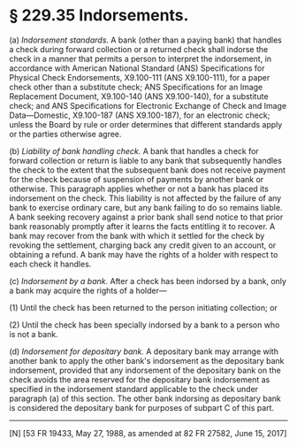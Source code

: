# § 229.35   Indorsements.

(a) *Indorsement standards.* A bank (other than a paying bank) that handles a check during forward collection or a returned check shall indorse the check in a manner that permits a person to interpret the indorsement, in accordance with American National Standard (ANS) Specifications for Physical Check Endorsements, X9.100-111 (ANS X9.100-111), for a paper check other than a substitute check; ANS Specifications for an Image Replacement Document, X9.100-140 (ANS X9.100-140), for a substitute check; and ANS Specifications for Electronic Exchange of Check and Image Data—Domestic, X9.100-187 (ANS X9.100-187), for an electronic check; unless the Board by rule or order determines that different standards apply or the parties otherwise agree.


(b) *Liability of bank handling check.* A bank that handles a check for forward collection or return is liable to any bank that subsequently handles the check to the extent that the subsequent bank does not receive payment for the check because of suspension of payments by another bank or otherwise. This paragraph applies whether or not a bank has placed its indorsement on the check. This liability is not affected by the failure of any bank to exercise ordinary care, but any bank failing to do so remains liable. A bank seeking recovery against a prior bank shall send notice to that prior bank reasonably promptly after it learns the facts entitling it to recover. A bank may recover from the bank with which it settled for the check by revoking the settlement, charging back any credit given to an account, or obtaining a refund. A bank may have the rights of a holder with respect to each check it handles.


(c) *Indorsement by a bank.* After a check has been indorsed by a bank, only a bank may acquire the rights of a holder—


(1) Until the check has been returned to the person initiating collection; or


(2) Until the check has been specially indorsed by a bank to a person who is not a bank.


(d) *Indorsement for depositary bank.* A depositary bank may arrange with another bank to apply the other bank's indorsement as the depositary bank indorsement, provided that any indorsement of the depositary bank on the check avoids the area reserved for the depositary bank indorsement as specified in the indorsement standard applicable to the check under paragraph (a) of this section. The other bank indorsing as depositary bank is considered the depositary bank for purposes of subpart C of this part.



---

[N] [53 FR 19433, May 27, 1988, as amended at 82 FR 27582, June 15, 2017]




